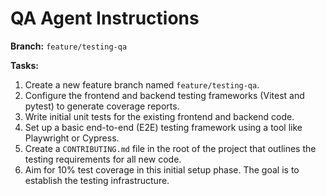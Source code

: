 # QA Agent Instructions

**Branch:** `feature/testing-qa`

**Tasks:**

1.  Create a new feature branch named `feature/testing-qa`.
2.  Configure the frontend and backend testing frameworks (Vitest and pytest) to generate coverage reports.
3.  Write initial unit tests for the existing frontend and backend code.
4.  Set up a basic end-to-end (E2E) testing framework using a tool like Playwright or Cypress.
5.  Create a `CONTRIBUTING.md` file in the root of the project that outlines the testing requirements for all new code.
6.  Aim for 10% test coverage in this initial setup phase. The goal is to establish the testing infrastructure.